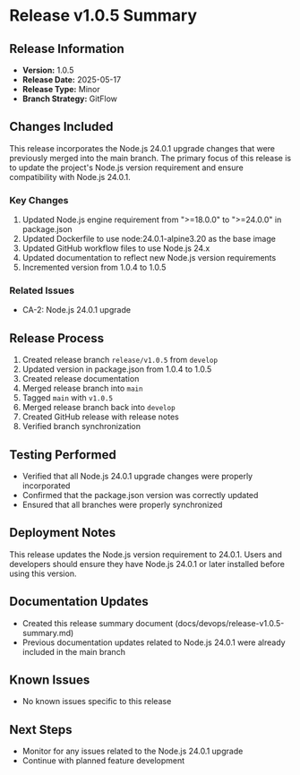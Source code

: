 # Release v1.0.5 Summary

## Release Information
- **Version:** 1.0.5
- **Release Date:** 2025-05-17
- **Release Type:** Minor
- **Branch Strategy:** GitFlow

## Changes Included
This release incorporates the Node.js 24.0.1 upgrade changes that were previously merged into the main branch. The primary focus of this release is to update the project's Node.js version requirement and ensure compatibility with Node.js 24.0.1.

### Key Changes
1. Updated Node.js engine requirement from ">=18.0.0" to ">=24.0.0" in package.json
2. Updated Dockerfile to use node:24.0.1-alpine3.20 as the base image
3. Updated GitHub workflow files to use Node.js 24.x
4. Updated documentation to reflect new Node.js version requirements
5. Incremented version from 1.0.4 to 1.0.5

### Related Issues
- CA-2: Node.js 24.0.1 upgrade

## Release Process
1. Created release branch `release/v1.0.5` from `develop`
2. Updated version in package.json from 1.0.4 to 1.0.5
3. Created release documentation
4. Merged release branch into `main`
5. Tagged `main` with `v1.0.5`
6. Merged release branch back into `develop`
7. Created GitHub release with release notes
8. Verified branch synchronization

## Testing Performed
- Verified that all Node.js 24.0.1 upgrade changes were properly incorporated
- Confirmed that the package.json version was correctly updated
- Ensured that all branches were properly synchronized

## Deployment Notes
This release updates the Node.js version requirement to 24.0.1. Users and developers should ensure they have Node.js 24.0.1 or later installed before using this version.

## Documentation Updates
- Created this release summary document (docs/devops/release-v1.0.5-summary.md)
- Previous documentation updates related to Node.js 24.0.1 were already included in the main branch

## Known Issues
- No known issues specific to this release

## Next Steps
- Monitor for any issues related to the Node.js 24.0.1 upgrade
- Continue with planned feature development